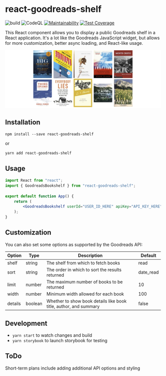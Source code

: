 # react-goodreads-shelf
![build](https://github.com/kylekarpack/react-goodreads-shelf/workflows/Node.js%20CI/badge.svg) ![CodeQL](https://github.com/kylekarpack/react-goodreads-shelf/workflows/CodeQL/badge.svg) [![Maintainability](https://api.codeclimate.com/v1/badges/468bb279800b728cb808/maintainability)](https://codeclimate.com/github/kylekarpack/react-goodreads-shelf/maintainability) [![Test Coverage](https://api.codeclimate.com/v1/badges/468bb279800b728cb808/test_coverage)](https://codeclimate.com/github/kylekarpack/react-goodreads-shelf/test_coverage)

This React component allows you to display a public Goodreads shelf in a React application. It's a lot like the Goodreads JavaScript widget, but allows for more customization, better async loading, and React-like usage.

![Example image](/sample/sample.png)

## Installation

```
npm install --save react-goodreads-shelf
```
or
```
yarn add react-goodreads-shelf
```

## Usage

```jsx
import React from "react";
import { GoodreadsBookshelf } from "react-goodreads-shelf";

export default function App() {
	return (
		<GoodreadsBookshelf userId="USER_ID_HERE" apiKey="API_KEY_HERE" />
	);
}
```

## Customization

You can also set some options as supported by the Goodreads API:

| Option | Type | Description | Default |
| ------ | ---- | ----------- | ------- |
| shelf  | string | The shelf from which to fetch books | read
| sort  | string | The order in which to sort the results returned | date_read
| limit  | number | The maximum number of books to be returned | 10
| width | number | Minimum width allowed for each book | 100
| details | boolean | Whether to show book details like book title, author, and summary | false

## Development
- `yarn start` to watch changes and build
- `yarn storybook` to launch storybook for testing

## ToDo

Short-term plans include adding additional API options and styling
